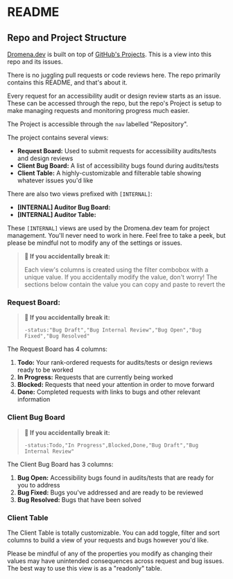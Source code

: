 # README

## Repo and Project Structure

[Dromena.dev](https://www.dromena.dev/) is built on top of [GitHub's Projects](https://docs.github.com/en/issues/planning-and-tracking-with-projects/learning-about-projects/about-projects). This is a view into this repo and its issues.

There is no juggling pull requests or code reviews here. The repo primarily contains this README, and that's about it.

Every request for an accessibility audit or design review starts as an issue. These can be accessed through the repo, but the repo's Project is setup to make managing requests and monitoring progress much easier.

The Project is accessible through the `nav` labelled "Repository".

The project contains several views:

- **Request Board:** Used to submit requests for accessibility audits/tests and design reviews
- **Client Bug Board:** A list of accessibility bugs found during audits/tests
- **Client Table:** A highly-customizable and filterable table showing whatever issues you'd like

There are also two views prefixed with `[INTERNAL]`:

- **[INTERNAL] Auditor Bug Board:**
- **[INTERNAL] Auditor Table:**

These `[INTERNAL]` views are used by the Dromena.dev team for project management. You'll never need to work in here. Feel free to take a peek, but please be mindful not to modify any of the settings or issues.

> **📢 If you accidentally break it:**
>
> Each view's columns is created using the filter combobox with a unique value. If you accidentally modify the value, don't worry! The sections below contain the value you can copy and paste to revert the

### Request Board:

> **📢 If you accidentally break it:**
>
> `-status:"Bug Draft","Bug Internal Review","Bug Open","Bug Fixed","Bug Resolved"`

The Request Board has 4 columns:

1. **Todo:** Your rank-ordered requests for audits/tests or design reviews ready to be worked
2. **In Progress:** Requests that are currently being worked
3. **Blocked:** Requests that need your attention in order to move forward
4. **Done:** Completed requests with links to bugs and other relevant information

### Client Bug Board

> **📢 If you accidentally break it:**
>
> `-status:Todo,"In Progress",Blocked,Done,"Bug Draft","Bug Internal Review"`

The Client Bug Board has 3 columns: 

1. **Bug Open:** Accessibility bugs found in audits/tests that are ready for you to address
2. **Bug Fixed:** Bugs you've addressed and are ready to be reviewed
3. **Bug Resolved:** Bugs that have been solved

### Client Table

The Client Table is totally customizable. You can add toggle, filter and sort columns to build a view of your requests and bugs however you'd like. 

Please be mindful of any of the properties you modify as changing their values may have unintended consequences across request and bug issues. The best way to use this view is as a "readonly" table.
